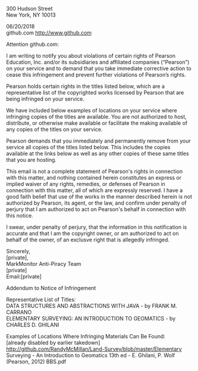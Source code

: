 300 Hudson Street  
New York, NY 10013

06/20/2018  
github.com http://www.github.com

Attention github.com:

I am writing to notify you about violations of certain rights of Pearson Education, Inc. and/or its subsidiaries and affiliated companies (“Pearson”) on your service and to demand that you take immediate corrective action to cease this infringement and prevent further violations of Pearson’s rights.

Pearson holds certain rights in the titles listed below, which are a representative list of the copyrighted works licensed by Pearson that are being infringed on your service.

We have included below examples of locations on your service where infringing copies of the titles are available. You are not authorized to host, distribute, or otherwise make available or facilitate the making available of any copies of the titles on your service.

Pearson demands that you immediately and permanently remove from your service all copies of the titles listed below. This includes the copies available at the links below as well as any other copies of these same titles that you are hosting.

This email is not a complete statement of Pearson's rights in connection with this matter, and nothing contained herein constitutes an express or implied waiver of any rights, remedies, or defenses of Pearson in connection with this matter, all of which are expressly reserved. I have a good faith belief that use of the works in the manner described herein is not authorized by Pearson, its agent, or the law, and confirm under penalty of perjury that I am authorized to act on Pearson's behalf in connection with this notice.

I swear, under penalty of perjury, that the information in this notification is accurate and that I am the copyright owner, or am authorized to act on behalf of the owner, of an exclusve right that is allegedly infringed.

Sincerely,  
[private],  
MarkMonitor Anti-Piracy Team   
[private]  
Email:[private]  

Addendum to Notice of Infringement

Representative List of Titles:  
DATA STRUCTURES AND ABSTRACTIONS WITH JAVA - by FRANK M. CARRANO  
ELEMENTARY SURVEYING: AN INTRODUCTION TO GEOMATICS - by CHARLES D. GHILANI

Examples of Locations Where Infringing Materials Can Be Found:  
[already disabled by earlier takedown]  
http://github.com/RandyMcMillan/Land-Survey/blob/master/Elementary Surveying - An Introduction to Geomatics 13th ed - E. Ghilani, P. Wolf (Pearson, 2012) BBS.pdf
